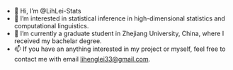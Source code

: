 - 👋 Hi, I’m @LihLei-Stats
- 👀 I’m interested in statistical inference in high-dimensional statistics and computational linguistics. 
- 🌱 I’m currently a graduate student in Zhejiang University, China, where I received my bachelar degree. 
- 📫 If you have an anything interested in my project or myself, feel free to contact me with email lihenglei33@gmail.com. 

<!---
LihLei-Stats/LihLei-Stats is a ✨ special ✨ repository because its `README.md` (this file) appears on your GitHub profile.
You can click the Preview link to take a look at your changes.
--->
